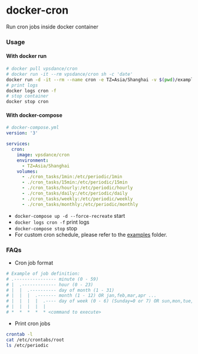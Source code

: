 # docker-cron
Run cron jobs inside docker container

### Usage

#### With docker run

```sh
# docker pull vpsdance/cron
# docker run -it --rm vpsdance/cron sh -c 'date'
docker run -d -it --rm --name cron -e TZ=Asia/Shanghai -v $(pwd)/examples/1min:/etc/periodic/1min vpsdance/cron
# print logs
docker logs cron -f
# stop container
docker stop cron
```

#### With docker-compose

```yaml
# docker-compose.yml
version: '3'

services:
  cron:
    image: vpsdance/cron
    environment:
      - TZ=Asia/Shanghai
    volumes:
      - ./cron_tasks/1min:/etc/periodic/1min
      - ./cron_tasks/15min:/etc/periodic/15min
      - ./cron_tasks/hourly:/etc/periodic/hourly
      - ./cron_tasks/daily:/etc/periodic/daily
      - ./cron_tasks/weekly:/etc/periodic/weekly
      - ./cron_tasks/monthly:/etc/periodic/monthly
```
- `docker-compose up -d --force-recreate` start
- `docker logs cron -f` print logs
- `docker-compose stop` stop
- For custom cron schedule, please refer to the [examples](./examples) folder.

### FAQs
- Cron job format
```sh
# Example of job definition:
# .---------------- minute (0 - 59)
# |  .------------- hour (0 - 23)
# |  |  .---------- day of month (1 - 31)
# |  |  |  .------- month (1 - 12) OR jan,feb,mar,apr ...
# |  |  |  |  .---- day of week (0 - 6) (Sunday=0 or 7) OR sun,mon,tue,wed,thu,fri,sat
# |  |  |  |  |
# *  *  *  *  * <command to execute>
```
- Print cron jobs
```sh
crontab -l
cat /etc/crontabs/root
ls /etc/periodic
```
